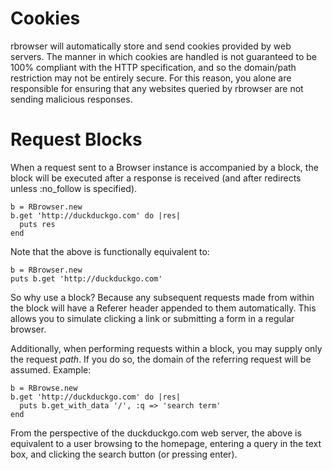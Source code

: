 Cookies
========

rbrowser will automatically store and send cookies provided by web servers. The
manner in which cookies are handled is not guaranteed to be 100% compliant with
the HTTP specification, and so the domain/path restriction may not be entirely 
secure. For this reason, you alone are responsible for ensuring that any websites 
queried by rbrowser are not sending malicious responses.

Request Blocks
========

When a request sent to a Browser instance is accompanied by a block, the block
will be executed after a response is received (and after redirects unless
:no_follow is specified).

    b = RBrowser.new
    b.get 'http://duckduckgo.com' do |res|
      puts res
    end

Note that the above is functionally equivalent to:

    b = RBrowser.new
    puts b.get 'http://duckduckgo.com'

So why use a block? Because any subsequent requests made from within the block 
will have a Referer header appended to them automatically. This allows you to
simulate clicking a link or submitting a form in a regular browser.

Additionally, when performing requests within a block, you may supply only the
request _path_. If you do so, the domain of the referring request will be assumed.
Example:

    b = RBrowse.new
    b.get 'http://duckduckgo.com' do |res|
      puts b.get_with_data '/', :q => 'search term'
    end

From the perspective of the duckduckgo.com web server, the above is equivalent 
to a user browsing to the homepage, entering a query in the text box, and clicking 
the search button (or pressing enter).
